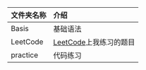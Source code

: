 |文件夹名称|介绍|
|:---|:---|
|Basis|基础语法|
|LeetCode|[LeetCode](https://leetcode.com/mrflysand)上我练习的题目|
|practice|代码练习|
